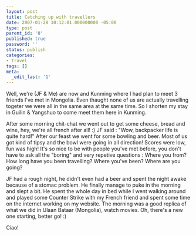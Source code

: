 ```yaml
---
layout: post
title: Catching up with travellers
date: 2007-01-28 10:12:01.000000000 -05:00
type: post
parent_id: '0'
published: true
password: ''
status: publish
categories:
- Travel
tags: []
meta:
  _edit_last: '1'
---
```

Well, we're (JF & Me) are now and Kunming where I had plan to meet 3 friends I've met in Mongolia. Even thaught none of us are actually travelling togeter we were all in the same area at the same time. So I shorten my stay in Guilin & Yangshuo to come meet them here in Kunming.

<!--more-->

After some morning chit-chat we went out to get some cheese, bread and wine, hey, we're all french after all! :) JF said : "Wow, backpacker life is quite hard!" After our feast we went for some bowling and beer. Most of us got kind of tipsy and the bowl were going in all direction! Scores were low, fun was high! It's so nice to be with people you've met before, you don't have to ask all the "boring" and very repetive questions : Where you from? How long have you been travelling? Where you've been? Where are you going?

JF had a rough night, he didn't even had a beer and spent the night awake because of a stomac problem. He finally manage to puke in the morning and slept a bit. He spent the whole day in bed while I went walking around and played some Counter Strike with my French friend and spent some time on the internet working on my website. The morning was a good replica of what we did in Ulaan Bataar (Mongolia), watch movies. Oh, there's a new one starting, better go! :)

Ciao!

